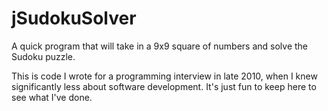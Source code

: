 # jSudokuSolver
A quick program that will take in a 9x9 square of numbers and solve the Sudoku puzzle.

This is code I wrote for a programming interview in late 2010, when I knew significantly less about software development. It's just fun to keep here to see what I've done.
